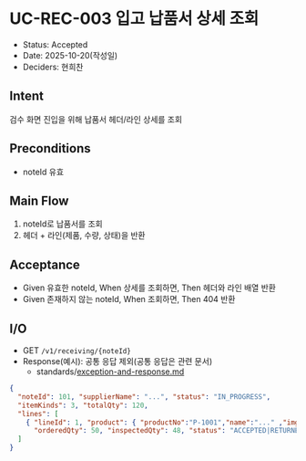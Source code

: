 # UC-REC-003 입고 납품서 상세 조회

- Status: Accepted
- Date: 2025-10-20(작성일)
- Deciders: 현희찬

## Intent

검수 화면 진입을 위해 납품서 헤더/라인 상세를 조회

## Preconditions

- noteId 유효

## Main Flow

1) noteId로 납품서를 조회
2) 헤더 + 라인(제품, 수량, 상태)을 반환

## Acceptance

- Given 유효한 noteId,
  When 상세를 조회하면,
  Then 헤더와 라인 배열 반환
- Given 존재하지 않는 noteId,
  When 조회하면,
  Then 404 반환

## I/O

- GET `/v1/receiving/{noteId}`
- Response(예시): 공통 응답 제외(공통 응답은 관련 문서)
    - standards/[exception-and-response.md](../../standards/exception-and-response.md)

```json
{
  "noteId": 101, "supplierName": "...", "status": "IN_PROGRESS",
  "itemKinds": 3, "totalQty": 120,
  "lines": [
    { "lineId": 1, "product": { "productNo":"P-1001","name":"..." ,"imgUrl":"/img" },
      "orderedQty": 50, "inspectedQty": 48, "status": "ACCEPTED|RETURNED|IN_PROGRESS|PENDING" }
  ]
}
